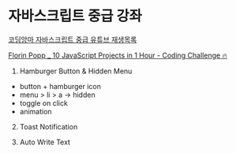 # 자바스크립트 중급 강좌

[코딩앙마 자바스크립트 중급 유튜브 재생목록](https://www.youtube.com/playlist?list=PLZKTXPmaJk8JZ2NAC538UzhY_UNqMdZB4)

[Florin Popp _ 10 JavaScript Projects in 1 Hour - Coding Challenge 🔥](https://www.youtube.com/watch?v=8GPPJpiLqHk&t=2308s)

1. Hamburger Button & Hidden Menu
  - button + hamburger icon
  - menu > li > a -> hidden
  - toggle on click
  - animation

2. Toast Notification

3. Auto Write Text

